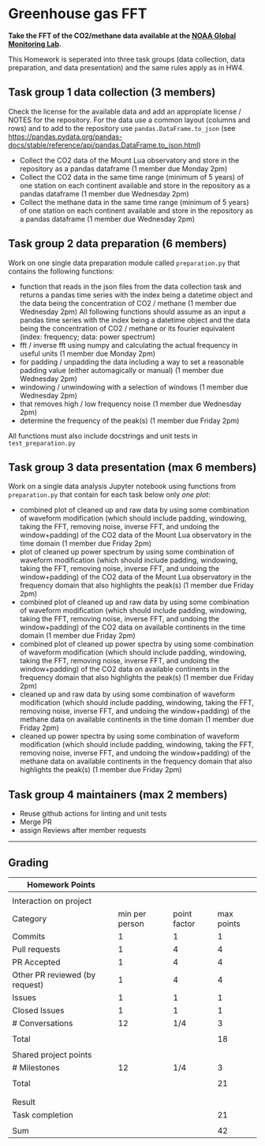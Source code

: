 # Greenhouse gas FFT

**Take the FFT of the CO2/methane data available at the [NOAA Global Monitoring Lab](https://gml.noaa.gov).**

This Homework is seperated into three task groups (data collection, data preparation, and data presentation) and the same rules apply as in HW4.

## Task group 1 data collection (3 members)
Check the license for the available data and add an appropiate license / NOTES for the repository.
For the data use a common layout (columns and rows) and to add to the repository use `pandas.DataFrame.to_json` (see https://pandas.pydata.org/pandas-docs/stable/reference/api/pandas.DataFrame.to_json.html)
- Collect the CO2 data of the Mount Lua observatory and store in the repository as a pandas dataframe (1 member due Monday 2pm)
- Collect the CO2 data in the same time range (minimum of 5 years) of one station on each continent available and store in the repository as a pandas dataframe (1 member due Wednesday 2pm)
- Collect the methane data in the same time range (minimum of 5 years) of one station on each continent available and store in the repository as a pandas dataframe (1 member due Wednesday 2pm)

## Task group 2 data preparation (6 members)
Work on one single data preparation module called `preparation.py`  that contains the following functions:
- function that reads in the json files from the data collection task and returns a pandas time series with the index being a datetime object and the data being the concentration of CO2 / methane (1 member due Wednesday 2pm)
All following functions should assume as an input a pandas time series with the index being a datetime object and the data being the concentration of CO2 / methane or its fourier equivalent (index: frequency; data: power spectrum)
- fft / inverse fft using numpy and calculating the actual frequency in useful units (1 member due Monday 2pm)
- for padding / unpadding the data including a way to set a reasonable padding value (either automagically or manual) (1 member due Wednesday 2pm)
- windowing / unwindowing with a selection of windows (1 member due Wednesday 2pm)
- that removes high / low frequency noise (1 member due Wednesday 2pm)
- determine the frequency of the peak(s) (1 member due Friday 2pm)

All functions must also include docstrings and unit tests in `test_preparation.py`

## Task group 3 data presentation (max 6 members)
Work on a single data analysis Jupyter notebook using functions from `preparation.py` that contain for each task below only *one plot*:

- combined plot of cleaned up and raw data by using some combination of waveform modification (which should include padding, windowing, taking the FFT, removing noise, inverse FFT, and undoing the window+padding) of the CO2 data of the Mount Lua observatory in the time domain (1 member due Friday 2pm)
- plot of cleaned up power spectrum by using some combination of waveform modification (which should include padding, windowing, taking the FFT, removing noise, inverse FFT, and undoing the window+padding) of the CO2 data of the Mount Lua observatory in the frequency domain that also highlights the peak(s) (1 member due Friday 2pm)
- combined plot of cleaned up and raw data by using some combination of waveform modification (which should include padding, windowing, taking the FFT, removing noise, inverse FFT, and undoing the window+padding) of the CO2 data on available continents in the time domain (1 member due Friday 2pm)
- combined plot of cleaned up power spectra by using some combination of waveform modification (which should include padding, windowing, taking the FFT, removing noise, inverse FFT, and undoing the window+padding) of the CO2 data on available continents in the frequency domain that also highlights the peak(s) (1 member due Friday 2pm)
- cleaned up and raw data by using some combination of waveform modification (which should include padding, windowing, taking the FFT, removing noise, inverse FFT, and undoing the window+padding) of the methane data on available continents in the time domain (1 member due Friday 2pm)
- cleaned up power spectra by using some combination of waveform modification (which should include padding, windowing, taking the FFT, removing noise, inverse FFT, and undoing the window+padding) of the methane data on available continents in the frequency domain that also highlights the peak(s) (1 member due Friday 2pm)


## Task group 4 maintainers (max 2 members)
- Reuse github actions for linting and unit tests
- Merge PR
- assign Reviews after member requests
  
---
## Grading

| Homework Points                  |                |              |            |
| -------------------------------- | -------------- | ------------ | ---------- |
|                                  |                |              |            |
| Interaction on project           |                |              |            |
| Category                         | min per person | point factor | max points |
| Commits                          | 1              | 1            | 1          |
| Pull requests                    | 1              | 4            | 4          |
| PR Accepted                      | 1              | 4            | 4          |
| Other PR reviewed (by request)   | 1              | 4            | 4          |     
| Issues                           | 1              | 1            | 1          | 
| Closed Issues                    | 1              | 1            | 1          |
| \# Conversations                 | 12             | 1/4          | 3          |
|                                  |                |              |            |
| Total                            |                |              | 18         |
|                                  |                |              |            |
| Shared project points            |                |              |            |
| \# Milestones                    | 12             | 1/4          | 3          |
|                                  |                |              |            |
| Total                            |                |              | 21         |
|                                  |                |              |            |
|                                  |                |              |            |
| Result                           |                |              |            |
| Task completion                  |                |              | 21         |
|                                  |                |              |            |
| Sum                              |                |              | 42         |
